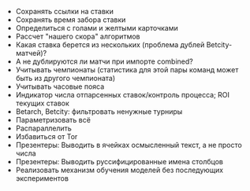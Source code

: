 * Сохранять ссылки на ставки
* Сохранять время забора ставки
* Определиться с голами и желтыми карточками
* Рассчет "нашего скора" алгоритмов
* Какая ставка берется из нескольких (проблема дублей Betcity-матчей)?
* А не дублируются ли матчи при импорте combined?
* Учитывать чемпионаты (статистика для этой пары команд может быть из другого чемпионата)
* Учитывать часовые пояса
* Индикатор числа отпарсенных ставок/контроль процесса; ROI текущих ставок
* Betarch, Betcity: фильтровать ненужные турниры
* Параметризовать всё
* Распараллелить
* Избавиться от Tor
* Презентеры: Выводить в ячейках осмысленный текст, а не просто числа
* Презентеры: Выводить руссифицированные имена столбцов
* Реализовать механизм обучения моделей без последующих экспериментов
